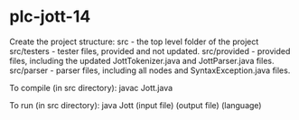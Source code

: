 # plc-jott-14
Create the project structure:
src - the top level folder of the project
    src/testers - tester files, provided and not updated.
    src/provided - provided files, including the updated JottTokenizer.java and JottParser.java files.
    src/parser - parser files, including all nodes and SyntaxException.java files.

To compile (in src directory):
javac Jott.java

To run (in src directory):
java Jott (input file) (output file) (language)